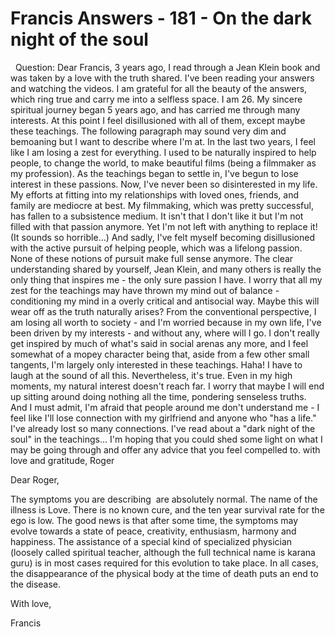# Francis Answers - 181 - On the dark night of the soul



&nbsp;
Question: Dear Francis, 3 years ago, I read through a Jean Klein book and was taken by a love with the truth shared. I've been reading your answers and watching the videos. I am grateful for all the beauty of the answers, which ring true and carry me into a selfless space. I am 26. My sincere spiritual journey began 5 years ago, and has carried me through many interests. At this point I feel disillusioned with all of them, except maybe these teachings. The following paragraph may sound very dim and bemoaning but I want to describe where I'm at. In the last two years, I feel like I am losing a zest for everything. I used to be naturally inspired to help people, to change the world, to make beautiful films (being a filmmaker as my profession). As the teachings began to settle in, I've begun to lose interest in these passions. Now, I've never been so disinterested in my life. My efforts at fitting into my relationships with loved ones, friends, and family are mediocre at best. My filmmaking, which was pretty successful, has fallen to a subsistence medium. It isn't that I don't like it but I'm not filled with that passion anymore. Yet I'm not left with anything to replace it! (It sounds so horrible...) And sadly, I've felt myself becoming disillusioned with the active pursuit of helping people, which was a lifelong passion. None of these notions of pursuit make full sense anymore. The clear understanding shared by yourself, Jean Klein, and many others is really the only thing that inspires me - the only sure passion I have. I worry that all my zest for the teachings may have thrown my mind out of balance - conditioning my mind in a overly critical and antisocial way. Maybe this will wear off as the truth naturally arises? From the conventional perspective, I am losing all worth to society - and I'm worried because in my own life, I've been driven by my interests - and without any, where will I go. I don't really get inspired by much of what's said in social arenas any more, and I feel somewhat of a mopey character being that, aside from a few other small tangents, I'm largely only interested in these teachings. Haha! I have to laugh at the sound of all this. Nevertheless, it's true. Even in my high moments, my natural interest doesn't reach far. I worry that maybe I will end up sitting around doing nothing all the time, pondering senseless truths. And I must admit, I'm afraid that people around me don't understand me - I feel like I'll lose connection with my girlfriend and anyone who &quot;has a life.&quot; I've already lost so many connections. I've read about a &quot;dark night of the soul&quot; in the teachings... I'm hoping that you could shed some light on what I may be going through and offer any advice that you feel compelled to. with love and gratitude, Roger






Dear Roger,






The symptoms you are describing &nbsp;are absolutely normal. The name of the illness is Love. There is no known cure, and the ten year survival rate for the ego is low. The good news is that after some time, the symptoms may evolve towards a state of peace, creativity, enthusiasm, harmony and happiness. The assistance of a special kind of specialized physician (loosely called spiritual teacher, although the full technical name is karana guru) is in most cases required for this evolution to take place. In all cases, the disappearance of the physical body at the time of death puts an end to the disease.





  







With love,





  







Francis&nbsp;








